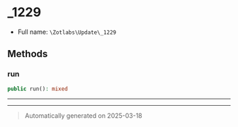 
# _1229





* Full name: `\Zotlabs\Update\_1229`




## Methods


### run



```php
public run(): mixed
```












***


***
> Automatically generated on 2025-03-18
